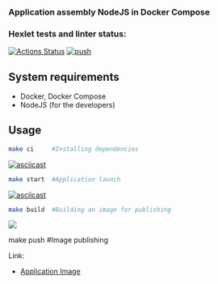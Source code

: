### Application assembly NodeJS in Docker Compose

### Hexlet tests and linter status:
[![Actions Status](https://github.com/MacNoob/devops-for-programmers-project-74/workflows/hexlet-check/badge.svg)](https://github.com/MacNoob/devops-for-programmers-project-74/actions)
[![push](https://github.com/MacNoob/devops-for-programmers-project-74/actions/workflows/push.yml/badge.svg)](https://github.com/MacNoob/devops-for-programmers-project-74/actions/workflows/push.yml)

## System requirements
- Docker, Docker Compose
- NodeJS (for the developers)

## Usage

```bash
make ci     #Installing dependencies
```
[![asciicast](https://asciinema.org/a/YCKBfec5yZMA5CLRTAO2EQFpi.svg)](https://asciinema.org/a/YCKBfec5yZMA5CLRTAO2EQFpi)

```bash
make start  #Application launch
```
[![asciicast](https://asciinema.org/a/hvlnej2dKNUKTBZjELDdkZoeI.svg)](https://asciinema.org/a/hvlnej2dKNUKTBZjELDdkZoeI)

```bash
make build  #Building an image for publishing
```
<a href="https://asciinema.org/a/YCKBfec5yZMA5CLRTAO2EQFpi" target="_blank"><img src="https://asciinema.org/a/YCKBfec5yZMA5CLRTAO2EQFpi.svg" /></a>



make push   #Image publishing



Link:
- [Application Image](https://hub.docker.com/repository/docker/macnoob/devops-for-programmers-project-74/general)
